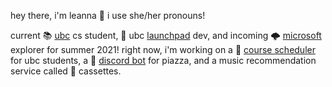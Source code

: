 hey there, i'm leanna 👋 i use she/her pronouns!

current 📚 [ubc](https://www.ubc.ca/) cs student, 🚀 ubc [launchpad](https://ubclaunchpad.com/) dev, and incoming 🌩 [microsoft](https://github.com/microsoft) explorer for summer 2021! right now, i'm working on a 📅 [course scheduler](https://github.com/ubclaunchpad/life-at-ubc) for ubc students, a 🤖 [discord bot](https://github.com/Person314159/cs221bot) for piazza, 
and a music recommendation service called 📼 cassettes.

<!-- [![](https://github-readme-stats.vercel.app/api?username=resurreccionl)](https://github.com/anuraghazra/github-readme-stats)
 - 🔭 I’m currently working on: Cassettes
- 🌱 I’m currently learning ...  -->
